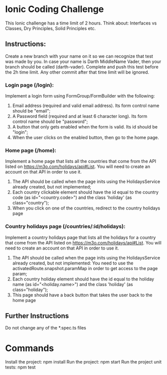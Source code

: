 # Ionic Coding Challenge

This Ionic challenge has a time limit of 2 hours.
Think about: Interfaces vs Classes, Dry Principles, Solid Principles etc.

## Instructions:

Create a new branch with your name on it so we can recognize that test was made by you. In case your name is Darth MiddleName Vader, then your branch should be called (darth-vader).
Complete and push this test before the 2h time limit.
Any other commit after that time limit will be ignored.

### Login page (/login):
Implement a login form using FormGroup/FormBuilder with the following:
1. Email address (required and valid email address). Its form control name should be "email";
2. A Password field (required and at least 6 character long). Its form control name should be "password";
3. A button that only gets enabled when the form is valid. Its id should be "login";
4. When the user clicks on the enabled button, then go to the home page.

### Home page (/home):
Implement a home page that lists all the countries that come from the API listed on https://m3o.com/holidays/api#List.
You will need to create an account on that API in order to use it.
1. The API should be called when the page inits using the HolidaysService already created, but not implemented;
2. Each country clickable element should have the id equal to the country code (as id="<country.code>") and the class 'holiday' (as class="country");
3. When you click on one of the countries, redirect to the country holidays page

### Country holidays page (/countries/:id/holidays):
Implement a country holidays page that lists all the holidays for a country that come from the API listed on https://m3o.com/holidays/api#List.
You will need to create an account on that API in order to use it.
1. The API should be called when the page inits using the HolidaysService already created, but not implemented: You need to use the activatedRoute.snapshot.paramMap in order to get access to the page param;
2. Each country holiday element should have the id equal to the holiday name (as id="<holiday.name>") and the class 'holiday' (as class="holiday");
3. This page should have a back button that takes the user back to the home page

## Further Instructions

Do not change any of the *.spec.ts files

# Commands

Install the project: npm install
Run the project: npm start
Run the project unit tests: npm test